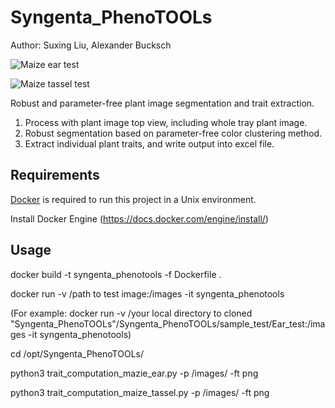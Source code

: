 # Syngenta_PhenoTOOLs

Author: Suxing Liu,  Alexander Bucksch 


![Maize ear test](../main/media/image_01.png) 

![Maize tassel test](../main/media/image_02.png) 

Robust and parameter-free plant image segmentation and trait extraction.

1. Process with plant image top view, including whole tray plant image.
2. Robust segmentation based on parameter-free color clustering method.
3. Extract individual plant traits, and write output into excel file.

## Requirements

[Docker](https://www.docker.com/) is required to run this project in a Unix environment.

Install Docker Engine (https://docs.docker.com/engine/install/)

## Usage

docker build -t syngenta_phenotools -f Dockerfile .

docker run -v /path to test image:/images -it syngenta_phenotools

(For example: docker run -v /your local directory to cloned "Syngenta_PhenoTOOLs"/Syngenta_PhenoTOOLs/sample_test/Ear_test:/images -it syngenta_phenotools)

cd /opt/Syngenta_PhenoTOOLs/

python3 trait_computation_mazie_ear.py -p /images/ -ft png

python3 trait_computation_maize_tassel.py -p /images/ -ft png

